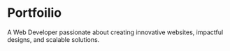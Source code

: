 # Portfoilio
A Web Developer passionate about creating innovative websites, impactful designs, and scalable solutions.
